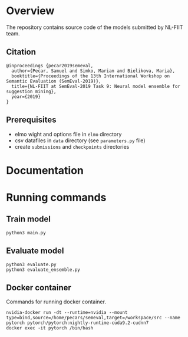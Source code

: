 # Overview

The repository contains source code of the models submitted by NL-FIIT team.

## Citation
```
@inproceedings {pecar2019semeval,
  author={Pecar, Samuel and Simko, Marian and Bielikova, Maria},
  booktitle={Proceedings of the 13th International Workshop on Semantic Evaluation (SemEval-2019)},
  title={NL-FIIT at SemEval-2019 Task 9: Neural model ensemble for suggestion mining},
  year={2019}
}
```

## Prerequisites

- elmo wight and options file in `elmo` directory
- csv datafiles in `data` directory (see `parameters.py` file)
- create `submissions` and `checkpoints` directories

# Documentation


# Running commands

## Train model
```
python3 main.py
```

## Evaluate model
```
python3 evaluate.py
python3 evaluate_ensemble.py
```

## Docker container
Commands for running docker container.
```
nvidia-docker run -dt --runtime=nvidia --mount type=bind,source=/home/pecars/semeval,target=/workspace/src --name pytorch pytorch/pytorch:nightly-runtime-cuda9.2-cudnn7
docker exec -it pytorch /bin/bash
```


